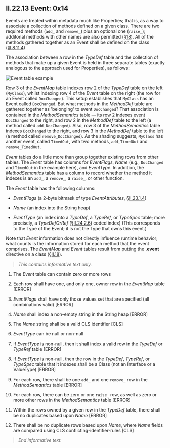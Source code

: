 ## II.22.13 Event: 0x14

Events are treated within metadata much like Properties; that is, as a way to associate a collection of methods defined on a given class. There are two required methods (`add_` and `remove_`) plus an optional one (`raise_`); additonal methods with other names are also permitted (§[18](ii.23.1.4-flags-for-events-eventattributes.md)). All of the methods gathered together as an Event shall be defined on the class (§[I.8.11.4](i.8.11.4-event-definitions.md))

The association between a row in the _TypeDef_ table and the collection of methods that make up a given Event is held in three separate tables (exactly analogous to the approach used for Properties), as follows:

 ![Event table example](ii.22.13-event-figure-1.png)

Row 3 of the _EventMap_ table indexes row 2 of the _TypeDef_ table on the left (`MyClass`), whilst indexing row 4 of the _Event_ table on the right (the row for an Event called `DocChanged`). This setup establishes that `MyClass` has an Event called `DocChanged`. But what methods in the _MethodDef_ table are gathered together as 'belonging' to event `DocChanged`? That association is contained in the _MethodSemantics_ table &mdash; its row 2 indexes event `DocChanged` to the right, and row 2 in the _MethodDef_ table to the left (a method called `add_DocChanged`). Also, row 3 of the _MethodSemantics_ table indexes `DocChanged` to the right, and row 3 in the _MethodDef_ table to the left (a method called `remove_DocChanged`). As the shading suggests, `MyClass` has another event, called `TimedOut`, with two methods, `add_TimedOut` and `remove_TimedOut`.

_Event_ tables do a little more than group together existing rows from other tables. The _Event_ table has columns for _EventFlags_, _Name_ (e.g., `DocChanged` and `TimedOut` in the example here), and _EventType_. In addition, the _MethodSemantics_ table has a column to record whether the method it indexes is an `add_`, a `remove_`, a `raise_`, or other function.

The _Event_ table has the following columns:

 * _EventFlags_ (a 2-byte bitmask of type _EventAttributes_, §[II.23.1.4](ii.23.1.4-flags-for-events-eventattributes.md))

 * _Name_ (an index into the String heap)

 * _EventType_ (an index into a _TypeDef_, a _TypeRef_, or _TypeSpec_ table; more precisely, a _TypeDefOrRef_ (§[II.24.2.6](ii.24.2.6-metadata-stream.md)) coded index) (This corresponds to the Type of the Event; it is not the Type that owns this event.)

Note that _Event_ information does not directly influence runtime behavior; what counts is the information stored for each method that the event comprises. The _EventMap_ and _Event_ tables result from putting the **.event** directive on a class (§[II.18](ii.18-defining-events.md)).

> _This contains informative text only._

 1. The _Event_ table can contain zero or more rows

 2. Each row shall have one, and only one, owner row in the _EventMap_ table \[ERROR\]

 3. _EventFlags_ shall have only those values set that are specified (all combinations valid) \[ERROR\]

 4. _Name_ shall index a non-empty string in the String heap \[ERROR\]

 5. The _Name_ string shall be a valid CLS identifier \[CLS\]

 6. _EventType_ can be null or non-null

 7. If _EventType_ is non-null, then it shall index a valid row in the _TypeDef_ or _TypeRef_ table \[ERROR\]

 8. If _EventType_ is non-null, then the row in the _TypeDef_, _TypeRef_, or _TypeSpec_ table that it indexes shall be a Class (not an Interface or a ValueType) \[ERROR\]

 9. For each row, there shall be one `add_` and one `remove_` row in the _MethodSemantics_ table \[ERROR\]

 10. For each row, there can be zero or one `raise_` row, as well as zero or more other rows in the _MethodSemantics_ table \[ERROR\]

 11. Within the rows owned by a given row in the _TypeDef_ table, there shall be no duplicates based upon _Name_ \[ERROR\]

 12. There shall be no duplicate rows based upon _Name_, where _Name_ fields are compared using CLS conflicting-identifier-rules \[CLS\]

> _End informative text._
